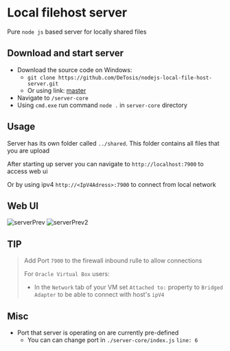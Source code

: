 # Local filehost server
Pure `node js` based server for locally shared files


##  Download and start server
- Download the source code on Windows:
  - `git clone https://github.com/DeTosis/nodejs-local-file-host-server.git`
  - Or using link: [master](https://github.com/DeTosis/nodejs-local-file-host-server/archive/refs/heads/master.zip)
-  Navigate to `/server-core`
-  Using `cmd.exe` run command `node .` in `server-core` directory

## Usage
Server has its own folder called `../shared`. This folder contains all files that you are upload

After starting up server you can navigate to `http://localhost:7900` to access web ui

Or by using ipv4 `http://<IpV4Adress>:7900` to connect from local network

## Web UI
![serverPrev](https://github.com/user-attachments/assets/61eaf667-85c4-4a80-9fea-d4d840bbb8b7)
![serverPrev2](https://github.com/user-attachments/assets/f952aac2-88bf-4da5-84b0-7b5628027a90)


## TIP
> Add Port `7900` to the firewall inbound rulle to allow connections
> 
> For `Oracle Virtual Box` users:
> 
> - In the `Network` tab of your VM set `Attached to:` property to `Bridged Adapter` to be able to connect with host's `ipV4`

## Misc
- Port that server is operating on are currently pre-defined
  - You can can change port in `./server-core/index.js` `line: 6` 
